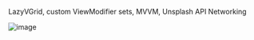 LazyVGrid, custom ViewModifier sets, MVVM, Unsplash API Networking

![image](https://github.com/user-attachments/assets/65a2c9b1-4027-4640-9477-c32726787003)
